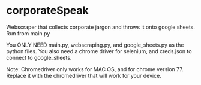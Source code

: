 # corporateSpeak
 Webscraper that collects corporate jargon and throws it onto google sheets. Run from main.py
 
 You ONLY NEED main.py, webscraping.py, and google_sheets.py as the python files. You also need a chrome driver for selenium, and creds.json to connect to google_sheets.
 
 Note: Chromedriver only works for MAC OS, and for chrome version 77. Replace it with the chromedriver that will work for your device.
